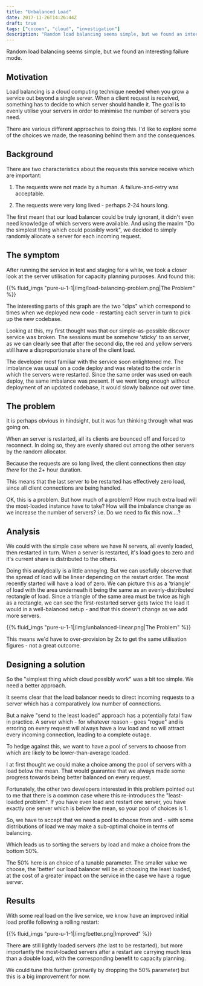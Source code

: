 ```yaml
---
title: "Unbalanced Load"
date: 2017-11-26T14:26:44Z
draft: true
tags: ["cocoon", "cloud", "investigation"]
description: "Random load balancing seems simple, but we found an interesting failure mode."
---
```


Random load balancing seems simple, but we found an interesting failure mode.

## Motivation

Load balancing is a cloud computing technique needed when you grow a service
out beyond a single server. When a client request is received, something has
to decide to which server should handle it. The goal is to evenly utilise your
servers in order to minimise the number of servers you need.

There are various different approaches to doing this. I'd like to explore some
of the choices we made, the reasoning behind them and the consequences.

## Background

There are two characteristics about the requests this service receive which
are important:

1) The requests were not made by a human. A failure-and-retry was acceptable.

2) The requests were very long lived - perhaps 2-24 hours long.

The first meant that our load balancer could be truly ignorant, it didn't even
need knowledge of which servers were available. And using the maxim "Do the
simplest thing which could possibly work", we decided to simply randomly
allocate a server for each incoming request.

## The symptom

After running the service in test and staging for a while, we took a closer
look at the server utilisation for capacity planning purposes. And found this:

{{% fluid_imgs "pure-u-1-1|/img/load-balancing-problem.png|The Problem" %}}

The interesting parts of this graph are the two "dips" which correspond to
times when we deployed new code - restarting each server in turn to pick up
the new codebase.

Looking at this, my first thought was that our simple-as-possible discover
service was broken. The sessions must be somehow 'sticky' to an server, as
we can clearly see that after the second dip, the red and yellow servers still
have a disproportionate share of the client load.

The developer most familiar with the service soon enlightened me. The
imbalance was usual on a code deploy and was related to the order in which the
servers were restarted. Since the same order was used on each deploy, the
same imbalance was present. If we went long enough without deployment of an
updated codebase, it would slowly balance out over time.

## The problem

It is perhaps obvious in hindsight, but it was fun thinking through what was going on.

When an server is restarted, all its clients are bounced off and forced to
reconnect. In doing so, they are evenly shared out among the other servers
by the random allocator.

Because the requests are so long lived, the client connections then *stay
there* for the 2+ hour duration.

This means that the last server to be restarted has effectively zero load,
since all client connections are being handled.

OK, this is a problem. But how much of a problem? How much extra load will the
most-loaded instance have to take? How will the imbalance change as we
increase the number of servers? i.e. Do we need to fix this now....?

## Analysis

We could with the simple case where we have N servers, all evenly loaded, then
restarted in turn. When a server is restarted, it's load goes to zero and it's
current share is distributed to the others. 

Doing this analytically is a little annoying. But we can usefully observe that
the spread of load will be linear depending on the restart order. The most
recently started will have a load of zero. We can picture this as a 'triangle'
of load with the area underneath it being the same as an evenly-distributed
rectangle of load. Since a triangle of the same area must be twice as high
as a rectangle, we can see the first-restarted server gets twice the load it
would in a well-balanced setup - and that this doesn't change as we add more
servers.

{{% fluid_imgs "pure-u-1-1|/img/unbalanced-linear.png|The Problem" %}}

This means we'd have to over-provision by 2x to get the same utilisation
figures - not a great outcome.

## Designing a solution

So the "simplest thing which cloud possibly work" was a bit too simple. We
need a better approach.

It seems clear that the load balancer needs to direct incoming requests to a
server which has a comparatively low number of connections.

But a naive "send to the least loaded" approach has a potentially fatal flaw
in practice. A server which - for whatever reason - goes "rogue" and is
erroring on every request will always have a low load and so will attract
every incoming connection, leading to a complete outage.

To hedge against this, we want to have a pool of servers to choose from which
are likely to be lower-than-average loaded.

I at first thought we could make a choice among the pool of servers with a
load below the mean. That would guarantee that we always made some progress
towards being better balanced on every request.

Fortunately, the other two developers interested in this problem pointed out
to me that there is a common case where this re-introduces the "least-loaded
problem". If you have even load and restart one server, you have exactly one
server which is below the mean, so your pool of choices is 1.

So, we have to accept that we need a pool to choose from and - with some
distributions of load we may make a sub-optimal choice in terms of balancing.

Which leads us to sorting the servers by load and make a choice from the bottom 50%.

The 50% here is an choice of a tunable parameter. The smaller value we choose,
the 'better' our load balancer will be at choosing the least loaded, at the
cost of a greater impact on the service in the case we have a rogue server.

## Results

With some real load on the live service, we know have an improved initial load
profile following a rolling restart:

{{% fluid_imgs "pure-u-1-1|/img/better.png|Improved" %}}

There **are** still lightly loaded servers (the last to be restarted), but
more importantly the most-loaded servers after a restart are carrying much
less than a double load, with the corresponding benefit to capacity planning.

We could tune this further (primarily by dropping the 50% parameter) but this
is a big improvement for now.
